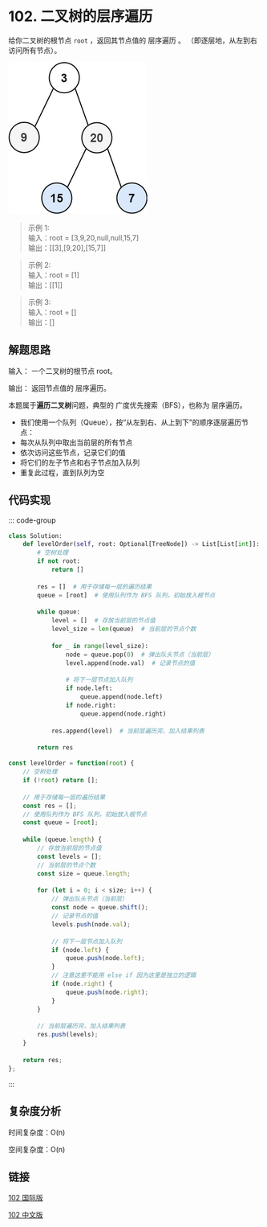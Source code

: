 # 102. 二叉树的层序遍历 <Badge type="warning" text="Medium" />

给你二叉树的根节点 `root` ，返回其节点值的 层序遍历 。 （即逐层地，从左到右访问所有节点）。

![102](./assets/102.png)

>示例 1:  
输入：root = [3,9,20,null,null,15,7]  
输出：[[3],[9,20],[15,7]]

>示例 2:  
输入：root = [1]  
输出：[[1]]

>示例 3:  
输入：root = []  
输出：[]

## 解题思路

输入： 一个二叉树的根节点 root。

输出： 返回节点值的 层序遍历。

本题属于**遍历二叉树**问题，典型的 广度优先搜索（BFS），也称为 层序遍历。

* 我们使用一个队列（Queue），按“从左到右、从上到下”的顺序逐层遍历节点：
* 每次从队列中取出当前层的所有节点
* 依次访问这些节点，记录它们的值
* 将它们的左子节点和右子节点加入队列
* 重复此过程，直到队列为空

## 代码实现

::: code-group

```python
class Solution:
    def levelOrder(self, root: Optional[TreeNode]) -> List[List[int]]:
        # 空树处理
        if not root:
            return []

        res = []  # 用于存储每一层的遍历结果
        queue = [root]  # 使用队列作为 BFS 队列，初始放入根节点

        while queue:
            level = []  # 存放当前层的节点值
            level_size = len(queue)  # 当前层的节点个数

            for _ in range(level_size):
                node = queue.pop(0)  # 弹出队头节点（当前层）
                level.append(node.val)  # 记录节点的值

                # 将下一层节点加入队列
                if node.left:
                    queue.append(node.left)
                if node.right:
                    queue.append(node.right)

            res.append(level)  # 当前层遍历完，加入结果列表

        return res
```

```javascript
const levelOrder = function(root) {
    // 空树处理
    if (!root) return [];

    // 用于存储每一层的遍历结果
    const res = [];
    // 使用队列作为 BFS 队列，初始放入根节点
    const queue = [root];

    while (queue.length) {
        // 存放当前层的节点值
        const levels = [];
        // 当前层的节点个数
        const size = queue.length;

        for (let i = 0; i < size; i++) {
            // 弹出队头节点（当前层）
            const node = queue.shift();
            // 记录节点的值
            levels.push(node.val);

            // 将下一层节点加入队列
            if (node.left) {
                queue.push(node.left);
            }
            // 注意这里不能用 else if 因为这里是独立的逻辑
            if (node.right) {
                queue.push(node.right);
            }
        }

        // 当前层遍历完，加入结果列表
        res.push(levels);
    }

    return res;
};
```

:::

## 复杂度分析

时间复杂度：O(n)

空间复杂度：O(n)

## 链接

[102 国际版](https://leetcode.com/problems/binary-tree-level-order-traversal/description/)

[102 中文版](https://leetcode.cn/problems/binary-tree-level-order-traversal/description/)
